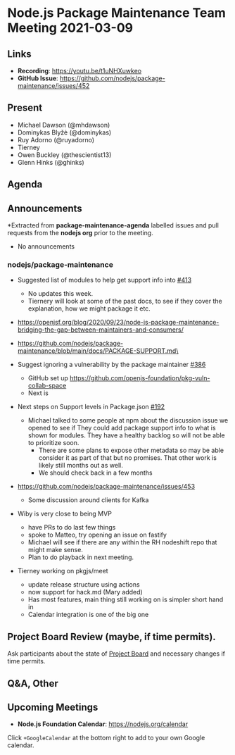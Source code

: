 # Node.js  Package Maintenance Team Meeting 2021-03-09

## Links

* **Recording**:  https://youtu.be/t1uNHXuwkeo
* **GitHub Issue**: https://github.com/nodejs/package-maintenance/issues/452

## Present

* Michael Dawson (@mhdawson)
* Dominykas Blyžė (@dominykas)
* Ruy Adorno (@ruyadorno)
* Tierney
* Owen Buckley (@thescientist13)
* Glenn Hinks (@ghinks)

## Agenda

## Announcements
 
*Extracted from **package-maintenance-agenda** labelled issues and pull requests from the **nodejs org** prior to the meeting.

* No announcements

### nodejs/package-maintenance

* Suggested list of modules to help get support info into [#413](https://github.com/nodejs/package-maintenance/issues/413)
  * No updates this week.
  * Tiernery will look at some of the past docs, to see if they cover the explanation, how we might
    package it etc.
* https://openjsf.org/blog/2020/09/23/node-js-package-maintenance-bridging-the-gap-between-maintainers-and-consumers/
* https://github.com/nodejs/package-maintenance/blob/main/docs/PACKAGE-SUPPORT.md\

* Suggest ignoring a vulnerability by the package maintainer [#386](https://github.com/nodejs/package-maintenance/issues/386)
  * GitHub set up  https://github.com/openjs-foundation/pkg-vuln-collab-space
  * Next is 

* Next steps on Support levels in Package.json [#192](https://github.com/nodejs/package-maintenance/issues/192)
  * Michael talked to some people at npm about the discussion issue we opened to see if
    They could add package support info to what is shown for modules. They have a healthy
    backlog so will not be able to prioritize soon.
    * There are some plans to expose other metadata so may be able consider it as part of that
      but no promises. That other work is likely still months out as well.
    * We should check back in a few months

* https://github.com/nodejs/package-maintenance/issues/453
  * Some discussion around clients for Kafka

* Wiby is very close to being MVP
  * have PRs to do last few things
  * spoke to Matteo, try opening an issue on fastify
  * Michael will see if there are any within the RH nodeshift repo that might make sense.
  * Plan to do playback in next meeting.

* Tierney working on pkgjs/meet
  * update release structure using actions
  * now support for hack.md (Mary added)
  * Has most features, main thing still working on is simpler short hand in
  * Calendar integration is one of the big one

## Project Board Review (maybe, if time permits).

Ask participants about the state of [Project Board](https://github.com/nodejs/package-maintenance/projects/1) and necessary changes if time permits.

## Q&A, Other

## Upcoming Meetings

* **Node.js Foundation Calendar**: https://nodejs.org/calendar

Click `+GoogleCalendar` at the bottom right to add to your own Google calendar.
